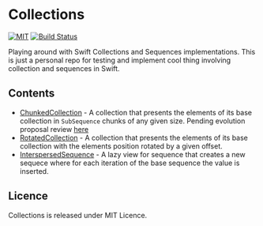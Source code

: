 # Collections

[![MIT](https://img.shields.io/badge/License-MIT-red.svg)](https://opensource.org/licenses/MIT)
[![Build Status](https://travis-ci.com/LucianoPAlmeida/Collections.svg?branch=master)](https://travis-ci.com/LucianoPAlmeida/Collections)

Playing around with Swift Collections and Sequences implementations.
This is just a personal repo for testing and implement cool thing involving collection and sequences in Swift.

## Contents
* [ChunkedCollection](Collections/ChunkedCollection.swift) - A collection that presents the elements of its base collection in `SubSequence` chunks of any given size. Pending evolution proposal review [here](https://github.com/apple/swift-evolution/pull/935)
* [RotatedCollection](Collections/RotatedCollection.swift) - A collection that presents the elements of its base collection with the elements position rotated by a given offset.
* [InterspersedSequence](Collections/Sequence/InterspersedSequence.swift) - A lazy view for sequence that creates a new sequece where for each iteration of the base sequence the value is inserted.

## Licence

Collections is released under MIT Licence.

